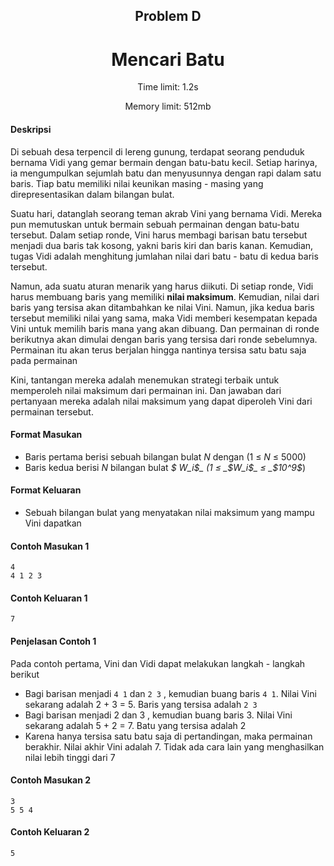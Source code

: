 <h2 align="center">Problem D</h2>
<h1 align="center">Mencari Batu</h1>
<p align="center">Time limit: 1.2s</p>
<p align="center">Memory limit: 512mb</p>

#### **Deskripsi**
Di sebuah desa terpencil di lereng gunung, terdapat seorang penduduk bernama Vidi yang gemar bermain dengan batu-batu kecil. Setiap harinya, ia mengumpulkan sejumlah batu dan menyusunnya dengan rapi dalam satu baris. Tiap batu memiliki nilai keunikan masing - masing yang direpresentasikan dalam bilangan bulat.

Suatu hari, datanglah seorang teman akrab Vini yang bernama Vidi. Mereka pun memutuskan untuk bermain sebuah permainan dengan batu-batu tersebut. Dalam setiap ronde, Vini harus membagi barisan batu tersebut menjadi dua baris tak kosong, yakni baris kiri dan baris kanan. Kemudian, tugas Vidi adalah menghitung jumlahan nilai dari batu - batu di kedua baris tersebut.

Namun, ada suatu aturan menarik yang harus diikuti. Di setiap ronde, Vidi harus membuang baris yang memiliki **nilai maksimum**. Kemudian, nilai dari baris yang tersisa akan ditambahkan ke nilai Vini. Namun, jika kedua baris tersebut memiliki nilai yang sama, maka Vidi memberi kesempatan kepada Vini untuk memilih baris mana yang akan dibuang. Dan permainan di ronde berikutnya akan dimulai dengan baris yang tersisa dari ronde sebelumnya. Permainan itu akan terus berjalan hingga nantinya tersisa satu batu saja pada permainan

Kini, tantangan mereka adalah menemukan strategi terbaik untuk memperoleh nilai maksimum dari permainan ini. Dan jawaban dari pertanyaan mereka adalah nilai maksimum yang dapat diperoleh Vini dari permainan tersebut.

#### Format Masukan
- Baris pertama berisi sebuah bilangan bulat _N_ dengan (1 ≤ _N_ ≤ 5000)
- Baris kedua berisi _N_ bilangan bulat _$  W_i$_ (1 ≤ _$W_i$_ ≤ _$10^9$_)

#### Format Keluaran
- Sebuah bilangan bulat yang menyatakan nilai maksimum yang mampu Vini dapatkan

#### Contoh Masukan 1
```
4
4 1 2 3
```

#### Contoh Keluaran 1
```
7
```

#### Penjelasan Contoh 1
Pada contoh pertama, Vini dan Vidi dapat melakukan langkah - langkah berikut

- Bagi barisan menjadi ```4 1```  dan ```2 3``` , kemudian buang baris ```4 1```. Nilai Vini sekarang adalah 2 + 3 = 5. Baris yang tersisa adalah ```2 3```
- Bagi barisan menjadi 2 dan 3 , kemudian buang baris 3. Nilai Vini sekarang adalah 5 + 2 = 7. Batu yang tersisa adalah 2
- Karena hanya tersisa satu batu saja di pertandingan, maka permainan berakhir. Nilai akhir Vini adalah 7. Tidak ada cara lain yang menghasilkan nilai lebih tinggi dari 7

#### Contoh Masukan 2
```
3
5 5 4
```

#### Contoh Keluaran 2
```
5
```
